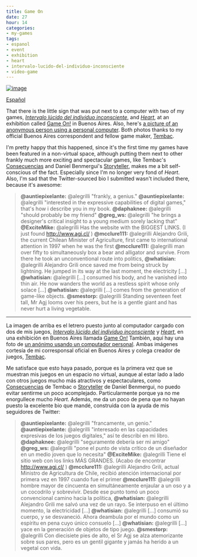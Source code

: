 ```yaml
---
title: Game On
date: 27
hour: 14
categories:
- my-games
tags:
- espanol
- event
- exhibition
- heart
- intervalo-lucido-del-individuo-inconsciente
- video-game
---
```


[![image](http://blog.agj.cl/wp-content/uploads/2012/10/gameonplaquesmall.jpg "My games' plaque")](http://blog.agj.cl/wp-content/uploads/2012/10/gameonplaque.jpg)

[Español](http://blog.agj.cl/2012/10/game-on/#language)

That there is the little sign that was put next to a computer with two of my games, [_Intervalo lúcido del individuo inconsciente_](http://www.agj.cl/games/#game:intervalo), and [_Heart_](http://www.agj.cl/games/#game:heart), at an exhibition called [Game On!](http://www.gameonxp.com/) in Buenos Aires. Also, here's [a picture of an anonymous person using a personal computer](http://blog.agj.cl/wp-content/uploads/2012/10/gameonplayer.jpg). Both photos thanks to my official Buenos Aires correspondent and fellow game maker, [Tembac](http://tembac.com/).

I'm pretty happy that this happened, since it's the first time my games have been featured in a non-virtual space, although putting them next to other frankly much more exciting and spectacular games, like Tembac's [Consecuencias](http://tembac.com/2012/08/el-otro-castillo/) and Daniel Benmergui's [Storyteller](http://www.ludomancy.com/blog/storyteller-faq/), makes me a bit self-conscious of the fact. Especially since I'm no longer very fond of _Heart_. Also, I'm sad that the Twitter-sourced bio I submitted wasn't included there, because it's awesome:<!-- more -->

> **@auntiepixelante:** @alegrilli "frankly, a genius."
> **@auntiepixelante:** @alegrilli "interested in the expressive capabilities of digital games," that's how i describe you in my book.
> **@daphaknee:** @alegrilli "should probably be my friend"
> **@greg_ws:** @alegrilli "he brings a designer's critical insight to a young medium sorely lacking that"
> **@ExciteMike:** @alegrilli Has the website with the BIGGEST LINKS. (I just found http://www.agj.cl/ )
> **@mcclure111:** @alegrilli Alejandro Grili, the current Chilean Minister of Agriculture, first came to international attention in 1997 when he was the first
> **@mcclure111:** @alegrilli man over fifty to simultaneously box a bear and alligator and survive. From there he took an unconventional route into politics,
> **@whatisian:** @alegrilli Alejandro Grili once saved me from being struck by lightning. He jumped in its way at the last moment, the electricity [...]
> **@whatisian:** @alegrilli [...] consumed his body, and he vanished into thin air. He now wanders the world as a restless spirit whose only solace [...]
> **@whatisian:** @alegrilli [...] comes from the generation of game-like objects.
> **@smestorp:** @alegrilli Standing seventeen feet tall, Mr Agj looms over his peers, but he is a gentle giant and has never hurt a living vegetable.

---

<!-- language -->

La imagen de arriba es el letrero puesto junto al computador cargado con dos de mis juegos, [_Intervalo lúcido del individuo inconsciente_](http://www.agj.cl/games/#game:intervalo) y [_Heart_](http://www.agj.cl/games/#game:heart), en una exhibición en Buenos Aires llamada [Game On!](http://www.gameonxp.com/) También, aquí hay una foto de [un anónimo usando un computador personal](http://blog.agj.cl/wp-content/uploads/2012/10/gameonplayer.jpg). Ambas imágenes cortesía de mi corresponsal oficial en Buenos Aires y colega creador de juegos, [Tembac](http://tembac.com/).

Me satisface que esto haya pasado, porque es la primera vez que se muestran mis juegos en un espacio no virtual, aunque al estar lado a lado con otros juegos mucho más atractivos y espectaculares, como [Consecuencias](http://tembac.com/2012/08/el-otro-castillo/) de Tembac o [Storyteller](http://www.ludomancy.com/blog/storyteller-faq/) de Daniel Benmergui, no puedo evitar sentirme un poco acomplejado. Particularmente porque ya no me enorgullece mucho _Heart_. Además, me da un poco de pena que no hayan puesto la excelente bio que mandé, construída con la ayuda de mis seguidores de Twitter:

> **@auntiepixelante:** @alegrilli "francamente, un genio."
> **@auntiepixelante:** @alegrilli "interesado en las capacidades expresivas de los juegos digitales," así te describí en mi libro.
> **@daphaknee:** @alegrilli "seguramente debería ser mi amigo"
> **@greg_ws:** @alegrilli "pone el punto de vista crítico de un diseñador en un medio joven que lo necesita"
> **@ExciteMike:** @alegrilli Tiene el sitio web con los links MÁS GRANDES. (Acabo de encontrar http://www.agj.cl/ )
> **@mcclure111:** @alegrilli Alejandro Grili, actual Ministro de Agricultura de Chile, recibió atención internacional por primera vez en 1997 cuando fue el primer
> **@mcclure111:** @alegrilli hombre mayor de cincuenta en simultáneamente enjaular a un oso y a un cocodrilo y sobrevivir. Desde ese punto tomó un poco convencional camino hacia la política,
> **@whatisian:** @alegrilli Alejandro Grili me salvó una vez de un rayo. Se interpuso en el último momento, la electricidad [...]
> **@whatisian:** @alegrilli [...] consumió su cuerpo, y se desvaneció. Ahora deambula por el mundo como un espíritu en pena cuyo único consuelo [...]
> **@whatisian:** @alegrilli [...] yace en la generación de objetos de tipo juego.
> **@smestorp:** @alegrilli Con diecisiete pies de alto, el Sr Agj se alza atemorizante sobre sus pares, pero es un gentil gigante y jamás ha herido a un vegetal con vida.
